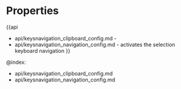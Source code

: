 Properties
==========

{{api
- api/keysnavigation_clipboard_config.md - 
- api/keysnavigation_navigation_config.md - activates the selection keyboard navigation
}}

@index:
- api/keysnavigation_clipboard_config.md
- api/keysnavigation_navigation_config.md


